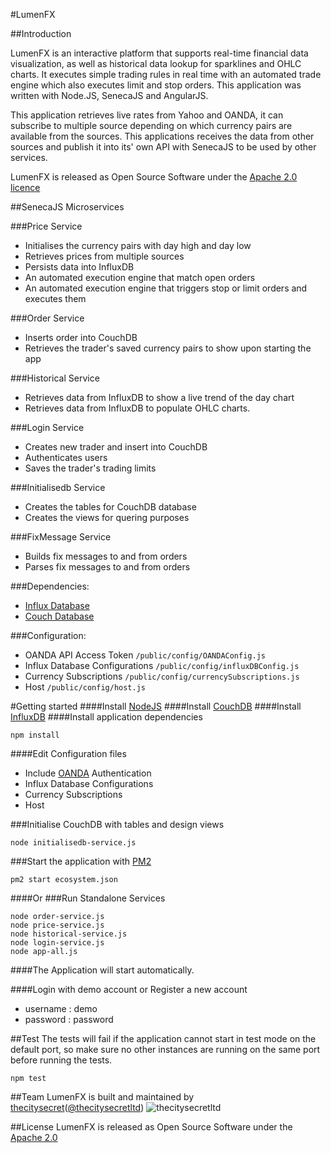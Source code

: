 #LumenFX

##Introduction

LumenFX is an interactive platform that supports real-time financial data visualization, as well as historical data lookup for sparklines and OHLC charts. It executes simple trading rules in real time with an automated trade engine which also executes limit and stop orders. This application was written with Node.JS, SenecaJS and AngularJS.

This application retrieves live rates from Yahoo and OANDA, it can subscribe to multiple source depending on which currency pairs are available from the sources. This applications receives the data from other sources and publish it into its' own API with SenecaJS to be used by other services. 

LumenFX is released as Open Source Software under the [Apache 2.0  licence](http://www.apache.org/licenses/LICENSE-2.0)


##SenecaJS Microservices

###Price Service
* Initialises the currency pairs with day high and day low
* Retrieves prices from multiple sources
* Persists data into InfluxDB
* An automated execution engine that match open orders
* An automated execution engine that triggers stop or limit orders and executes them

###Order Service
* Inserts order into CouchDB
* Retrieves the trader's saved currency pairs to show upon starting the app

###Historical Service
* Retrieves data from InfluxDB to show a live trend of the day chart
* Retrieves data from InfluxDB to populate OHLC charts.

###Login Service
* Creates new trader and insert into CouchDB
* Authenticates users
* Saves the trader's trading limits

###Initialisedb Service
* Creates the tables for CouchDB database
* Creates the views for quering purposes

###FixMessage Service
* Builds fix messages to and from orders
* Parses fix messages to and from orders


###Dependencies:
* [Influx Database](https://influxdb.com/download/index.html#)
* [Couch Database](http://couchdb.apache.org/)

###Configuration:
* OANDA API Access Token `/public/config/OANDAConfig.js` 
* Influx Database Configurations `/public/config/influxDBConfig.js`
* Currency Subscriptions `/public/config/currencySubscriptions.js`
* Host `/public/config/host.js`


#Getting started
####Install [NodeJS](https://github.com/nodejs/node)
####Install [CouchDB](http://couchdb.apache.org/)
####Install [InfluxDB](https://influxdb.com/download/index.html#)
####Install application dependencies
```
npm install
```

####Edit Configuration files
* Include [OANDA](https://fxtrade.oanda.com/your_account/fxtrade/register/gate?utm_source=oandaapi&utm_medium=link&utm_campaign=devportaldocs_demo) Authentication 
* Influx Database Configurations
* Currency Subscriptions
* Host 

###Initialise CouchDB with tables and design views
```
node initialisedb-service.js
```

###Start the application with [PM2](https://github.com/Unitech/pm2)
```
pm2 start ecosystem.json
```
####Or
###Run Standalone Services 
```
node order-service.js
node price-service.js
node historical-service.js
node login-service.js
node app-all.js
```
####The Application will start automatically.

####Login with demo account or Register a new account 
* username : demo
* password : password


##Test
The tests will fail if the application cannot start in test mode on the default port, so make sure no other instances are running on the same port before running the tests.
```
npm test
```
##Team
LumenFX is built and maintained by [thecitysecret](http://www.thecitysecret.com/)([@thecitysecretltd](https://github.com/thecitysecretltd))
![thecitysecretltd](http://s23.postimg.org/r9800h063/tcs.jpg?raw=true "thecitysecretltd")

##License
LumenFX is released as Open Source Software under the [Apache 2.0](http://www.apache.org/licenses/LICENSE-2.0)

